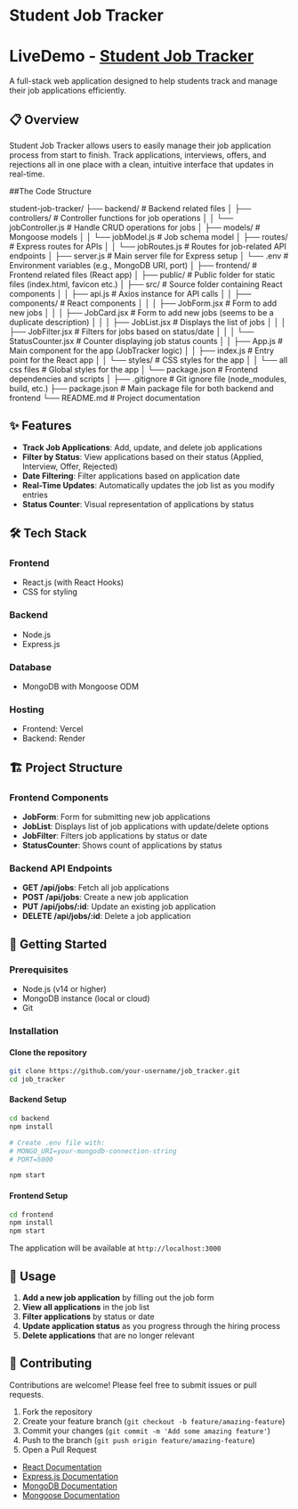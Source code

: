 # Student Job Tracker
# LiveDemo - [Student Job Tracker](https://job-tracker-omega-seven.vercel.app/)



A full-stack web application designed to help students track and manage their job applications efficiently.

## 📋 Overview

Student Job Tracker allows users to easily manage their job application process from start to finish. Track applications, interviews, offers, and rejections all in one place with a clean, intuitive interface that updates in real-time.

##The Code Structure

student-job-tracker/
├── backend/                          # Backend related files
│   ├── controllers/                  # Controller functions for job operations
│   │   └── jobController.js          # Handle CRUD operations for jobs
│   ├── models/                       # Mongoose models
│   │   └── jobModel.js               # Job schema model
│   ├── routes/                       # Express routes for APIs
│   │   └── jobRoutes.js              # Routes for job-related API endpoints
│   ├── server.js                     # Main server file for Express setup
│   └── .env                          # Environment variables (e.g., MongoDB URI, port)
│
├── frontend/                         # Frontend related files (React app)
│   ├── public/                       # Public folder for static files (index.html, favicon etc.)
│   ├── src/                          # Source folder containing React components
│   │   ├── api.js                    # Axios instance for API calls
│   │   ├── components/               # React components
│   │   │   ├── JobForm.jsx           # Form to add new jobs
│   │   │   ├── JobCard.jsx           # Form to add new jobs (seems to be a duplicate description)
│   │   │   ├── JobList.jsx           # Displays the list of jobs
│   │   │   ├── JobFilter.jsx         # Filters for jobs based on status/date
│   │   │   └── StatusCounter.jsx     # Counter displaying job status counts
│   │   ├── App.js                    # Main component for the app (JobTracker logic)
│   │   ├── index.js                  # Entry point for the React app
│   │   └── styles/                   # CSS styles for the app
│   │       └── all css files         # Global styles for the app
│   └── package.json                  # Frontend dependencies and scripts
│
├── .gitignore                        # Git ignore file (node_modules, build, etc.)
├── package.json                      # Main package file for both backend and frontend
└── README.md                         # Project documentation

## ✨ Features

- **Track Job Applications**: Add, update, and delete job applications
- **Filter by Status**: View applications based on their status (Applied, Interview, Offer, Rejected)
- **Date Filtering**: Filter applications based on application date
- **Real-Time Updates**: Automatically updates the job list as you modify entries
- **Status Counter**: Visual representation of applications by status

## 🛠️ Tech Stack

### Frontend
- React.js (with React Hooks)
- CSS for styling

### Backend
- Node.js
- Express.js

### Database
- MongoDB with Mongoose ODM

### Hosting
- Frontend: Vercel
- Backend: Render

## 🏗️ Project Structure

### Frontend Components
- **JobForm**: Form for submitting new job applications
- **JobList**: Displays list of job applications with update/delete options
- **JobFilter**: Filters job applications by status or date
- **StatusCounter**: Shows count of applications by status

### Backend API Endpoints
- **GET /api/jobs**: Fetch all job applications
- **POST /api/jobs**: Create a new job application
- **PUT /api/jobs/:id**: Update an existing job application
- **DELETE /api/jobs/:id**: Delete a job application

## 🚀 Getting Started

### Prerequisites
- Node.js (v14 or higher)
- MongoDB instance (local or cloud)
- Git

### Installation

#### Clone the repository
```bash
git clone https://github.com/your-username/job_tracker.git
cd job_tracker
```

#### Backend Setup
```bash
cd backend
npm install

# Create .env file with:
# MONGO_URI=your-mongodb-connection-string
# PORT=5000

npm start
```

#### Frontend Setup
```bash
cd frontend
npm install
npm start
```

The application will be available at `http://localhost:3000`

## 📱 Usage

1. **Add a new job application** by filling out the job form
2. **View all applications** in the job list
3. **Filter applications** by status or date
4. **Update application status** as you progress through the hiring process
5. **Delete applications** that are no longer relevant

## 🤝 Contributing

Contributions are welcome! Please feel free to submit issues or pull requests.

1. Fork the repository
2. Create your feature branch (`git checkout -b feature/amazing-feature`)
3. Commit your changes (`git commit -m 'Add some amazing feature'`)
4. Push to the branch (`git push origin feature/amazing-feature`)
5. Open a Pull Request

- [React Documentation](https://reactjs.org/docs/getting-started.html)
- [Express.js Documentation](https://expressjs.com/)
- [MongoDB Documentation](https://docs.mongodb.com/)
- [Mongoose Documentation](https://mongoosejs.com/docs/)
